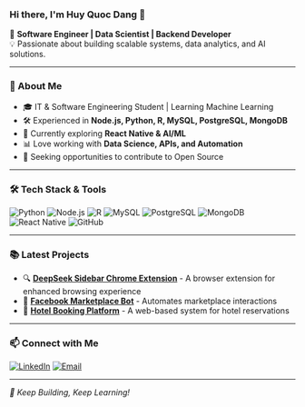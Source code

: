 ### Hi there, I'm Huy Quoc Dang 👋

🚀 **Software Engineer | Data Scientist | Backend Developer**  
💡 Passionate about building scalable systems, data analytics, and AI solutions.

---

### 📌 About Me
- 🎓 IT & Software Engineering Student | Learning Machine Learning
- 🛠️ Experienced in **Node.js, Python, R, MySQL, PostgreSQL, MongoDB**
- 🌱 Currently exploring **React Native & AI/ML**
- 📊 Love working with **Data Science, APIs, and Automation**
- 🎯 Seeking opportunities to contribute to Open Source

---

### 🛠️ Tech Stack & Tools

![Python](https://img.shields.io/badge/Python-3776AB?style=for-the-badge&logo=python&logoColor=white)
![Node.js](https://img.shields.io/badge/Node.js-339933?style=for-the-badge&logo=node.js&logoColor=white)
![R](https://img.shields.io/badge/R-276DC3?style=for-the-badge&logo=r&logoColor=white)
![MySQL](https://img.shields.io/badge/MySQL-4479A1?style=for-the-badge&logo=mysql&logoColor=white)
![PostgreSQL](https://img.shields.io/badge/PostgreSQL-336791?style=for-the-badge&logo=postgresql&logoColor=white)
![MongoDB](https://img.shields.io/badge/MongoDB-47A248?style=for-the-badge&logo=mongodb&logoColor=white)
![React Native](https://img.shields.io/badge/React_Native-61DAFB?style=for-the-badge&logo=react&logoColor=black)
![GitHub](https://img.shields.io/badge/GitHub-181717?style=for-the-badge&logo=github&logoColor=white)

---
<!--
### 🔥 GitHub Stats

![Your GitHub Stats](https://github-readme-stats.vercel.app/api?username=critdang&show_icons=true&theme=radical)
![Top Languages](https://github-readme-stats.vercel.app/api/top-langs/?username=critdang&layout=compact&theme=radical)

---
-->

### 📚 Latest Projects
- 🔍 **[DeepSeek Sidebar Chrome Extension](https://github.com/critdang/deepseek-sidebar-chrome-extension)** - A browser extension for enhanced browsing experience
- 🤖 **[Facebook Marketplace Bot](https://github.com/critdang/facebook-marketplace-bot)** - Automates marketplace interactions
- 🏨 **[Hotel Booking Platform](https://github.com/critdang/hotel-booking-platform)** - A web-based system for hotel reservations
---

### 📫 Connect with Me
[![LinkedIn](https://img.shields.io/badge/LinkedIn-0A66C2?style=for-the-badge&logo=linkedin&logoColor=white)](https://www.linkedin.com/in/huydang10/)
[![Email](https://img.shields.io/badge/Email-D14836?style=for-the-badge&logo=gmail&logoColor=white)](mailto:critdang1010@gmail.com)
<!--
[![Portfolio](https://img.shields.io/badge/Portfolio-FF5722?style=for-the-badge&logo=web&logoColor=white)](https://yourportfolio.com)
-->
---

_🚀 Keep Building, Keep Learning!_

<!--
**critdang/critdang** is a ✨ _special_ ✨ repository because its `README.md` (this file) appears on your GitHub profile.

Here are some ideas to get you started:

- 🔭 I’m currently working on ...
- 🌱 I’m currently learning ...
- 👯 I’m looking to collaborate on ...
- 🤔 I’m looking for help with ...
- 💬 Ask me about ...
- 📫 How to reach me: ...
- 😄 Pronouns: ...
- ⚡ Fun fact: ...
-->
